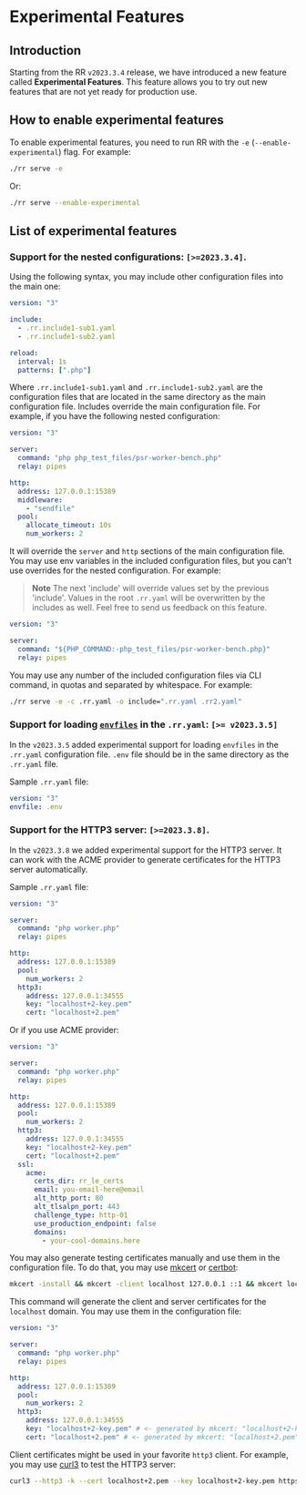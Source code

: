 # Experimental Features

## Introduction
Starting from the RR `v2023.3.4` release, we have introduced a new feature called **Experimental Features**. This feature allows you to try out new features that are not yet ready for production use.

## How to enable experimental features
To enable experimental features, you need to run RR with the `-e` (`--enable-experimental`) flag. For example:

```bash
./rr serve -e
```

Or:

```bash
./rr serve --enable-experimental
```

## List of experimental features

### Support for the nested configurations: `[>=2023.3.4]`. 

Using the following syntax, you may include other configuration files into the main one:

```yaml .rr.yaml
version: "3"

include:
  - .rr.include1-sub1.yaml
  - .rr.include1-sub2.yaml

reload:
  interval: 1s
  patterns: [".php"]
```
Where `.rr.include1-sub1.yaml` and `.rr.include1-sub2.yaml` are the configuration files that are located in the same directory as the main configuration file.
Includes override the main configuration file. For example, if you have the following nested configuration:

```yaml .rr.include1-sub1.yaml
version: "3"

server:
  command: "php php_test_files/psr-worker-bench.php"
  relay: pipes

http:
  address: 127.0.0.1:15389
  middleware:
    - "sendfile"
  pool:
    allocate_timeout: 10s
    num_workers: 2
```

It will override the `server` and `http` sections of the main configuration file. 
You may use env variables in the included configuration files, but you can't use overrides for the nested configuration. For example:

> **Note**
> The next 'include' will override values set by the previous 'include'. Values in the root `.rr.yaml` will be overwritten by the includes as well.
> Feel free to send us feedback on this feature.


```yaml .rr.include1-sub1.yaml
version: "3"

server:
  command: "${PHP_COMMAND:-php_test_files/psr-worker-bench.php}"
  relay: pipes
```

You may use any number of the included configuration files via CLI command, in quotas and separated by whitespace. For example:

```bash
./rr serve -e -c .rr.yaml -o include=".rr.yaml .rr2.yaml"
```

### Support for loading [`envfiles`](https://github.com/roadrunner-server/roadrunner/issues/1077) in the `.rr.yaml`: `[>= v2023.3.5]`
In the `v2023.3.5` added experimental support for loading `envfiles` in the `.rr.yaml` configuration file.
`.env` file should be in the same directory as the `.rr.yaml` file.

Sample `.rr.yaml` file:

```yaml .rr.yaml
version: "3"
envfile: .env
```

### Support for the HTTP3 server: `[>=2023.3.8]`. 
In the `v2023.3.8` we added experimental support for the HTTP3 server. It can work with the ACME provider to generate certificates for the HTTP3 server automatically.

Sample `.rr.yaml` file:

```yaml .rr.yaml   
version: "3"

server:
  command: "php worker.php"
  relay: pipes

http:
  address: 127.0.0.1:15389
  pool:
    num_workers: 2
  http3:
    address: 127.0.0.1:34555
    key: "localhost+2-key.pem"
    cert: "localhost+2.pem"
```

Or if you use ACME provider:

```yaml .rr.yaml
version: "3"

server:
  command: "php worker.php"
  relay: pipes

http:
  address: 127.0.0.1:15389
  pool:
    num_workers: 2
  http3:
    address: 127.0.0.1:34555
    key: "localhost+2-key.pem"
    cert: "localhost+2.pem"
  ssl:
    acme:
      certs_dir: rr_le_certs
      email: you-email-here@email
      alt_http_port: 80
      alt_tlsalpn_port: 443
      challenge_type: http-01
      use_production_endpoint: false
      domains:
        - your-cool-domains.here
```

You may also generate testing certificates manually and use them in the configuration file. To do that, you may use [mkcert](https://github.com/FiloSottile/mkcert) or [certbot](https://certbot.eff.org/):

```bash
mkcert -install && mkcert -client localhost 127.0.0.1 ::1 && mkcert localhost 127.0.0.1 ::1
```

This command will generate the client and server certificates for the `localhost` domain. You may use them in the configuration file:

```yaml .rr.yaml
version: "3"

server:
  command: "php worker.php"
  relay: pipes

http:
  address: 127.0.0.1:15389
  pool:
    num_workers: 2
  http3:
    address: 127.0.0.1:34555
    key: "localhost+2-key.pem" # <- generated by mkcert: "localhost+2-key.pem"
    cert: "localhost+2.pem" # <- generated by mkcert: "localhost+2.pem"
```

Client certificates might be used in your favorite `http3` client. For example, you may use [curl3](https://curl.se/docs/http3.html) to test the HTTP3 server:

```bash
curl3 --http3 -k --cert localhost+2.pem --key localhost+2-key.pem https://127.0.0.1:34555/
```